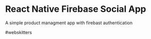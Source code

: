 # React Native Firebase Social App

A simple product managment app with firebast authentication 

#webskitters


